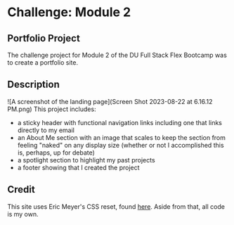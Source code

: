 # Challenge: Module 2

## Portfolio Project

The challenge project for Module 2 of the DU Full Stack Flex Bootcamp was to create a portfolio site.

## Description

![A screenshot of the landing page](Screen Shot 2023-08-22 at 6.16.12 PM.png)
This project includes:
- a sticky header with functional navigation links including one that links directly to my email
- an About Me section with an image that scales to keep the section from feeling "naked" on any display size (whether or not I accomplished this is, perhaps, up for debate)
- a spotlight section to highlight my past projects
- a footer showing that I created the project

## Credit

This site uses Eric Meyer's CSS reset, found [here](https://meyerweb.com/eric/tools/css/reset/index.html_).
Aside from that, all code is my own.
